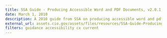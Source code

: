 ```yaml
---
title: SSA Guide - Producing Accessible Word and PDF Documents, v2.0.1
date: March 1, 2010
description: A 2010 guide from SSA on producing accessible word and pdf documents for persons with disabilities.
external_url: assets.cio.gov/assets/files/resources/SSA-Guide-Producing-Accessible-Word-PDF-Documents.doc
filters: guidance accessibility cx current
---
```

